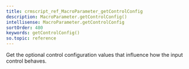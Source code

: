 ```yaml
---
title: crmscript_ref_MacroParameter_getControlConfig
description: MacroParameter.getControlConfig()
intellisense: MacroParameter.getControlConfig
sortOrder: 480
keywords: getControlConfig()
so.topic: reference
---
```


Get the optional control configuration values that influence how the input control behaves.


